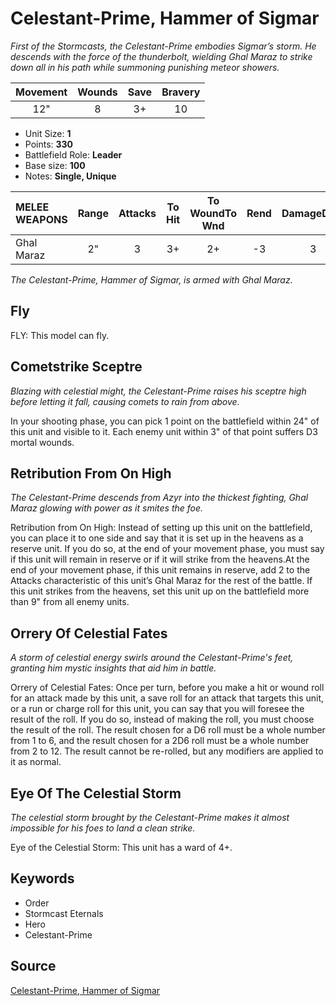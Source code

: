 # Celestant-Prime, Hammer of Sigmar

_First of the Stormcasts, the Celestant-Prime embodies Sigmar’s storm. He descends with the force of the thunderbolt, wielding Ghal Maraz to strike down all in his path while summoning punishing meteor showers._


| Movement | Wounds | Save | Bravery |
|:--------:|:------:|:----:|:-------:|
| 12" | 8 | 3+ | 10 |

* Unit Size: **1**
* Points: **330**
* Battlefield Role: **Leader**
* Base size: **100**
* Notes: **Single, Unique**

| MELEE WEAPONS | Range | Attacks | To Hit | To WoundTo Wnd | Rend | DamageDmg |
|:---|:--:|:--:|:--:|:--:|:--:|:--:|
| Ghal Maraz | 2" | 3 | 3+ | 2+ | -3 | 3 |


_The Celestant-Prime, Hammer of Sigmar, is armed with Ghal Maraz._

## Fly

FLY: This model can fly.

## Cometstrike Sceptre

_Blazing with celestial might, the Celestant-Prime raises his sceptre high before letting it fall, causing comets to rain from above._

In your shooting phase, you can pick 1 point on the battlefield within 24" of this unit and visible to it. Each enemy unit within 3" of that point suffers D3 mortal wounds.

## Retribution From On High

_The Celestant-Prime descends from Azyr into the thickest fighting, Ghal Maraz glowing with power as it smites the foe._

Retribution from On High: Instead of setting up this unit on the battlefield, you can place it to one side and say that it is set up in the heavens as a reserve unit. If you do so, at the end of your movement phase, you must say if this unit will remain in reserve or if it will strike from the heavens.At the end of your movement phase, if this unit remains in reserve, add 2 to the Attacks characteristic of this unit’s Ghal Maraz for the rest of the battle. If this unit strikes from the heavens, set this unit up on the battlefield more than 9" from all enemy units.

## Orrery Of Celestial Fates

_A storm of celestial energy swirls around the Celestant-Prime's feet, granting him mystic insights that aid him in battle._

Orrery of Celestial Fates: Once per turn, before you make a hit or wound roll for an attack made by this unit, a save roll for an attack that targets this unit, or a run or charge roll for this unit, you can say that you will foresee the result of the roll. If you do so, instead of making the roll, you must choose the result of the roll. The result chosen for a D6 roll must be a whole number from 1 to 6, and the result chosen for a 2D6 roll must be a whole number from 2 to 12. The result cannot be re-rolled, but any modifiers are applied to it as normal.

## Eye Of The Celestial Storm

_The celestial storm brought by the Celestant-Prime makes it almost impossible for his foes to land a clean strike._

Eye of the Celestial Storm: This unit has a ward of 4+.

## Keywords

* Order
* Stormcast Eternals
* Hero
* Celestant-Prime


## Source

[Celestant-Prime, Hammer of Sigmar](https://wahapedia.ru/aos3/factions/stormcast-eternals/Celestant-Prime-Hammer-of-Sigmar)
